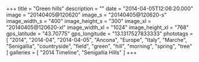 +++
title = "Green hills"
description = ""
date = "2014-04-05T12:06:20.000"
image = "20140405@120620"
image_s = "20140405@120620-s"
image_width_s = "400"
image_height_s = "300"
image_xl = "20140405@120620-xl"
image_width_xl = "1024"
image_height_xl = "768"
gps_latitude = "43.70775"
gps_longitude = "13.1317527833333"
phototags = [ "2014", "2014-04", "2014-04-05", "Ancona", "Europe", "Italy", "Marche", "Senigallia", "countryside", "field", "green", "hill", "morning", "spring", "tree" ]
galleries = [ "2014 Timeline", "Senigallia Hills" ]
+++
